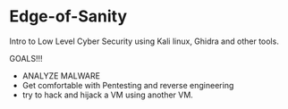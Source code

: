 # Edge-of-Sanity
Intro to Low Level Cyber Security using Kali linux, Ghidra and other tools.


GOALS!!!
- ANALYZE MALWARE
- Get comfortable with Pentesting and reverse engineering
- try to hack and hijack a VM using another VM. 


